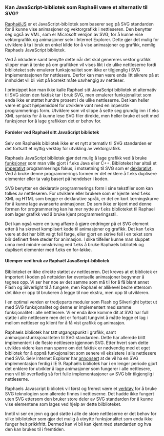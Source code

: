 ### Kan JavaScript-bibliotek som Raphaël være et alternativ til SVG? ###

[RaphaëlJS][1] er et JavaScript-bibliotek som baserer seg
på SVG standarden for å kunne vise animasjoner og vektorgrafikk i
nettleseren. Den benytter seg også av VML, som er Microsoft versjon av SVG,
for å kunne vise vektorgrafikk og animasjoner selv i Internet Explorer.
Dette gjør det mulig for utviklere å ta i bruk en enkel kilde for å vise
animasjoner og grafikk, nemlig Raphaels JavaScript bibliotek.

Ved å inkludere samt benytte dette når det skal genereres vektor grafikk slipper 
man å tenke på om grafikken vil vises likt i de ulike nettleserne fordi biblioteket selv 
emulerer funksjonalitet som ikke er tilgjenglig i SVG implementasjonen for
nettlesere. Derfor kan man være enda litt sikrere på at innholdet vil bli vist på
korrekt måte uavhengig av nettleser.

I prinsippet kan man ikke kalle Raphael sitt JavaScript bibliotek et alternativ
til SVG siden den faktisk tar i bruk SVG, men emulerer funksjonalitet som enda
ikke er støttet hundre prosent i de ulike nettleserne. Det kan heller være et
godt hjelpemiddel for utviklere vant med en imperativ programmerings form. Utviklere 
som vil slippe å sette seg grundig inn i f.eks XML syntaks for å kunne lese SVG filer
direkte, men heller bruke et sett med funksjoner for å lage grafikken det er behov
for.

#### Fordeler ved Raphaël sitt JavaScript bibliotek ####

Selv om Raphaëls bibliotek ikke er et nytt alternativ til SVG
standarden er det fortsatt et nyttig verktøy for utvikling av vektorgrafikk.

Raphaels JavaScript bibliotek gjør det mulig å lage grafikk ved å bruke
[funksjoner][2] som man ville gjort i f.eks Java eller C++. Biblioteket har altså
et [imperativt][3] programmerings fokus, i motsetning til SVG som er [deklarativt][4].
Ved å bruke denne programmerings formen er det enklere å f.eks duplisere 
elementer eller ta valg basert på hendelser i koden. 

SVG benytter en deklarativ programmerings form i sine tekstfiler som kan tolkes
av nettleseren. For utviklere eller brukere som er kjente med f.eks XML og HTML som
begge er deklarative språk, er det en kort lærningskurve for å kunne lage
avanserte animasjoner. De som ikke er kjent med denne formen for programmering
kan ha mer nytte av f.eks biblioteket til Raphael som lager grafikk ved å 
bruke kjent programmeringsstil. 

Det kan også være en tung affære å gjøre endringer på et SVG element etter å
ha skrevet komplisert kode til animasjoner og grafikk. Det kan f.eks være at
det har blitt valgt feil farge, eller gjort en skrive feil i en tekst som blir
definert flere steder for animasjon. I slike tilfeller kunne man sluppet unna
med mindre omskriving ved f.eks å bruke Raphaels bibliotek og duplisert
elementer med f.eks en for-løkke. 

#### Ulemper ved bruk av Raphaël JavaScript-bibliotek ####

Biblioteket er ikke direkte støttet av nettleseren. Det kreves at et
bibliotek er importert i koden på nettsiden før eventuelle animasjoner
begynner å tegnes opp. Vi ser her noe av det samme som må til for å få
blant annet Flash og Silverlight til å fungere, men Raphael er allikevel
bedre ettersom det ikke er opp til brukeren å legge til noe ekstra, men
opp til utvikleren.

I en optimal verden er tredjeparts moduler som Flash og Silverlight byttet
ut med SVG funksjonalitet og denne er implementert med samme funksjonalitet
i alle nettlesere. Vi er enda ikke komme dit at SVG har full støtte i alle
nettlesere men det er fortsatt tungvint å måtte legge et lag i mellom nettleser
og klient for å få vist grafikk og animasjon.

Raphaels bibliotek har tatt utgangspunkt i grafikk, samt animasjonsfunksjonaliteten 
til SVG standarden. Dette har allerede blitt implementert i de fleste nettlesere 
igjennom SVG. Etter hvert som dette utvikles videre
kan man spørre om det faktisk er nødvendig med et eget bibliotek for å oppnå
funksjonalitet som senere vil eksistere i alle nettlesere med SVG. Selv Internet
Explorer har [annonsert][5] at de vil ha en SVG implementasjon ferdig i IE 9. Raphaëls bibliotek
har i en lenger periode gjort det enklere for utvikler å lage animasjoner som
fungerer i alle nettlesere, men vil bli overflødig så fort fulle implementasjoner
av SVG blir tilgjenglig i nettleserne.

Raphaels Javascript bibliotek vil først og fremst være et [verktøy][6] for å
bruke SVG teknologien som allerede finnes i nettleserne. Det hadde ikke fungert uten SVG
ettersom den bruker store deler av SVG standarden for å kunne vise elementene som lages ved
hjelp av dette bilblioteket. 

Inntil vi ser en jevn og god støtte i alle de store nettleserne er det behov
for slike biblioteker som gjør det mulig å utnytte funksjonalitet som enda
ikke funger helt prikkfritt. Dermed kan vi bli kan kjent med standarden og
hva den kan brukes til i fremtiden.

[1]: http://raphaeljs.com "Raphaels - JavaScript library, RaphaelJs, read 2010-05-27"
[2]: http://raphaeljs.com/reference.html "Raphael Reference, RaphaelJs, read 2010-05-27"
[3]: http://en.wikipedia.org/wiki/Imperative_programming "Imperative Programming, Wikipeida, read 2010-05-27"
[4]: http://en.wikipedia.org/wiki/Declarative_programming "Declarative Programming, Wikipedia, read 2010-05-27"
[5]: http://blogs.msdn.com/b/ie/archive/2010/03/18/svg-in-ie9-roadmap.aspx "SVG in IE9 Roadmap, IEBlog, 2010-03-18"
[6]: http://www.samuelclay.com/raphael/svg_open_paper.pdf "Raphaels Paper - SVG Open 2009, Raphael, read 2010-05-27"


